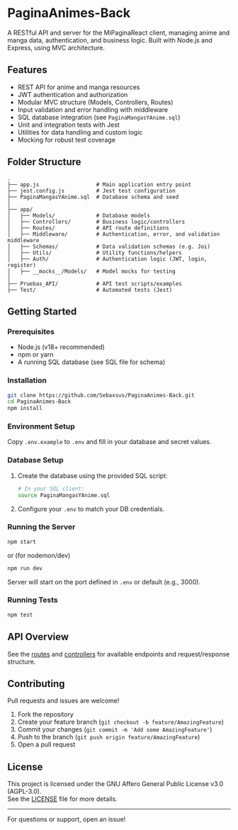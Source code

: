 # PaginaAnimes-Back

A RESTful API and server for the MiPaginaReact client, managing anime and manga data, authentication, and business logic. Built with Node.js and Express, using MVC architecture.

## Features

- REST API for anime and manga resources
- JWT authentication and authorization
- Modular MVC structure (Models, Controllers, Routes)
- Input validation and error handling with middleware
- SQL database integration (see `PaginaMangasYAnime.sql`)
- Unit and integration tests with Jest
- Utilities for data handling and custom logic
- Mocking for robust test coverage

## Folder Structure

```
.
├── app.js                  # Main application entry point
├── jest.config.js          # Jest test configuration
├── PaginaMangasYAnime.sql  # Database schema and seed
│
├── app/
│   ├── Models/             # Database models
│   ├── Controllers/        # Business logic/controllers
│   ├── Routes/             # API route definitions
│   ├── Middleware/         # Authentication, error, and validation middleware
│   ├── Schemas/            # Data validation schemas (e.g. Joi)
│   ├── Utils/              # Utility functions/helpers
│   ├── Auth/               # Authentication logic (JWT, login, register)
│   ├── __mocks__/Models/   # Model mocks for testing
│
├── Pruebas_API/            # API test scripts/examples
├── Test/                   # Automated tests (Jest)
```

## Getting Started

### Prerequisites

- Node.js (v18+ recommended)
- npm or yarn
- A running SQL database (see SQL file for schema)

### Installation

```bash
git clone https://github.com/Sebaxsus/PaginaAnimes-Back.git
cd PaginaAnimes-Back
npm install
```

### Environment Setup

Copy `.env.example` to `.env` and fill in your database and secret values.

### Database Setup

1. Create the database using the provided SQL script:
   ```bash
   # In your SQL client:
   source PaginaMangasYAnime.sql
   ```
2. Configure your `.env` to match your DB credentials.

### Running the Server

```bash
npm start
```
or (for nodemon/dev)
```bash
npm run dev
```

Server will start on the port defined in `.env` or default (e.g., 3000).

### Running Tests

```bash
npm test
```

## API Overview

See the [routes](./app/Routes) and [controllers](./app/Controllers) for available endpoints and request/response structure.

## Contributing

Pull requests and issues are welcome!

1. Fork the repository
2. Create your feature branch (`git checkout -b feature/AmazingFeature`)
3. Commit your changes (`git commit -m 'Add some AmazingFeature'`)
4. Push to the branch (`git push origin feature/AmazingFeature`)
5. Open a pull request

## License

This project is licensed under the GNU Affero General Public License v3.0 (AGPL-3.0).  
See the [LICENSE](./LICENSE) file for more details.

---

For questions or support, open an issue!